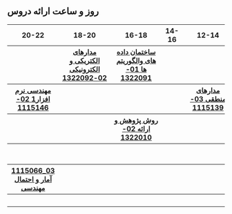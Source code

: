 <a name="Course-Table"></a>
## روز و ساعت ارائه دروس
<div dir="ltr">
<table style="width:100%">
  <tr>
    <th >20-22</th>
    <th >18-20</th>
    <th >16-18</th>
    <th >14-16</th>
    <th >12-14</th>
    <th >10-12</th>
    <th >8-10</th>
    <th>روز</th>
  </tr>
  <tr> 
    <th></th>
    <th ><a href="https://github.com/AliRazavi-edu/PNU_3991/tree/master/_BSc/Theory-of-Languages-and-Machines#TOC" >مدارهای الکتریکی و الکترونیکی 02-1322092</a></th>
    <th ><a href="https://github.com/AliRazavi-edu/PNU_3991/tree/master/_BSc/Theory-of-Languages-and-Machines#TOC" >ساختمان داده های والگوریتم ها 01-1322091</a></th>
    <th></th>
    <th></th>
    <th></th>
     <th></th>
    <th>شنبه</th>
  </tr>
   <tr>
    <th ><a href="https://github.com/AliRazavi-edu/PNU_3991/tree/master/_BSc/Theory-of-Languages-and-Machines#TOC" >مهندسی نرم افزار1 02-1115146</a></th>
    <th ></th>
    <th ></th>
    <th ></th>
    <th ><a href="https://github.com/AliRazavi-edu/PNU_3991/tree/master/_BSc/Theory-of-Languages-and-Machines#TOC" >مدارهای منطقی 03-1115139</a></th>
    <th></th>
     <th ></th>
    <th>یک شنبه</th>
  </tr>
   <tr>
     <th ></th>
     <th ></th>
     <th ><a href="https://github.com/AliRazavi-edu/PNU_3991/tree/master/_BSc/Theory-of-Languages-and-Machines#TOC" >روش پژوهش و ارائه 02-1322010</a></th>
     <th ></th>
     <th ></th>
     <th ></th>
      <th ></th>   
    <th>دوشنبه</th>
  </tr>
   <tr>
    <th ></th>
    <th ></th>
    <th ></th>
    <th ></th>
    <th ></th>
    <th ></th>
    <th ></th>
     <th ></th>
    <th>سه شنبه</th>
  </tr>
   <tr>
    <th ><a  href="https://github.com/AliRazavi-edu/PNU_3991/tree/master/_MSc/AdvancedAlgorithms#TOC">1115066_03 آمار و احتمال مهندسی</a></th>
    <th ></th>
    <th ></th>
    <th ></th>
    <th ></th>
    <th ></th>
     <th ></th>
    <th>چهارشنبه</th>
  </tr>
   <tr>
    <th ></th>
     <th ><a  href=></a></th>
     <th ><a  href=></a></th>
     <th ><a  href=></a></th>
     <th ><a  href=></a></th>
     <th><a  href=></a></th>
    <th><a href=></a></th>
    <th>پنج شنبه</th>
  </tr>
</table>
</div>
